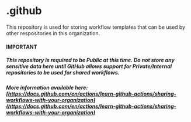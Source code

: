 # .github

This repository is used for storing workflow templates that can be used by other respositories in this organization.

#### IMPORTANT
##### This repository is required to be Public at this time. Do not store any sensitive data here until GitHub allows support for Private/Internal repositories to be used for shared workflows.
##### More information available here: [https://docs.github.com/en/actions/learn-github-actions/sharing-workflows-with-your-organization](https://docs.github.com/en/actions/learn-github-actions/sharing-workflows-with-your-organization)